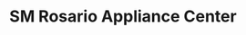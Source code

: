 ---
title: "SM Rosario Appliance Center"
url: /rosario/sm-rosario-appliance-center/
shop: Elektronik
---